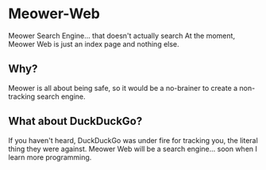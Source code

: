 # Meower-Web
Meower Search Engine... that doesn't actually search
At the moment, Meower Web is just an index page and nothing else.
## Why?
Meower is all about being safe, so it would be a no-brainer to create a non-tracking search engine.
## What about DuckDuckGo?
If you haven't heard, DuckDuckGo was under fire for tracking you, the literal thing they were against.
Meower Web will be a search engine... soon
when I learn more programming.
